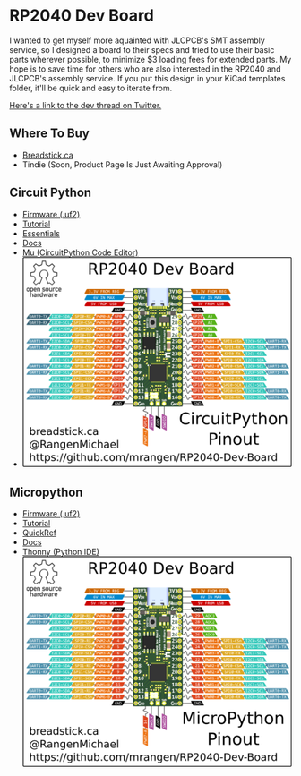 # RP2040 Dev Board
I wanted to get myself more aquainted with JLCPCB's SMT assembly service, so I designed a board to their specs and tried to use their basic parts wherever possible, to minimize $3 loading fees for extended parts. My hope is to save time for others who are also interested in the RP2040 and JLCPCB's assembly service. If you put this design in your KiCad templates folder, it'll be quick and easy to iterate from.

 [Here's a link to the dev thread on Twitter.](https://twitter.com/RangenMichael/status/1531419000948723712?s=20&t=70S1JhFAgyq_hug58spnyA)
 
## Where To Buy
* [Breadstick.ca](https://shop.breadstick.ca/products/rp2040-dev-board)
* Tindie (Soon, Product Page Is Just Awaiting Approval)

## Circuit Python
* [Firmware (.uf2)](https://circuitpython.org/board/raspberry_pi_pico/)
* [Tutorial](https://learn.adafruit.com/getting-started-with-raspberry-pi-pico-circuitpython/overview)
* [Essentials](https://learn.adafruit.com/circuitpython-essentials)
* [Docs](https://docs.circuitpython.org/en/latest/docs/index.html)
* [Mu (CircuitPython Code Editor)](https://codewith.mu/)
* ![CircuitPython Pinout Diagram](./Renders/Rev4/RP2040%20Dev%20Board%20CircuitPython%20Pinout.png)


## Micropython
* [Firmware (.uf2)](https://micropython.org/download/rp2-pico/)
* [Tutorial](https://www.youtube.com/watch?v=JCk9QaCH5QU&list=PLEBQazB0HUyQO6rJxKr2umPCgmfAU-cqR&index=6)
* [QuickRef](https://docs.micropython.org/en/latest/rp2/quickref.html)
* [Docs](https://docs.micropython.org/en/latest/index.html)
* [Thonny (Python IDE)](https://thonny.org/)
![MicroPython Pinout Diagram](./Renders/Rev4/RP2040%20Dev%20Board%20MicroPython%20Pinout.png)

